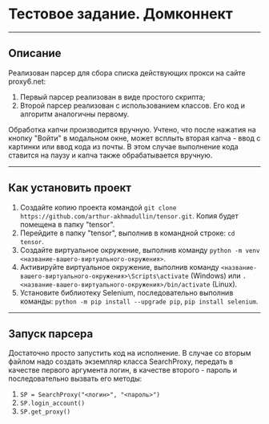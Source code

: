 # Тестовое задание. Домконнект
---

## Описание
Реализован парсер для сбора списка действующих прокси на сайте proxy6.net:
1) Первый парсер реализован в виде простого скрипта;
2) Второй парсер реализован с использованием классов. Его код и алгоритм аналогичны первому.

Обработка капчи производится вручную. Учтено, что после нажатия на кнопку "Войти" в модальном окне, может всплыть вторая капча - ввод с картинки или ввод кода из почты. В 
этом случае выполнение кода ставится на паузу и капча также обрабатывается вручную.

---

## Как установить проект
1) Создайте копию проекта командой `git clone https://github.com/arthur-akhmadullin/tensor.git`. Копия будет помещена в папку "tensor".
2) Перейдите в папку "tensor", выполнив в командной строке: `cd tensor`. 
3) Создайте виртуальное окружение, выполнив команду `python -m venv <название-вашего-виртуального-окружения>`.
4) Активируйте виртуальное окружение, выполнив команду `<название-вашего-виртуального-окружения>\Scripts\activate` (Windows) или `. <название-вашего-виртуального-окружения>/bin/activate` (Linux).
5) Установите библиотеку Selenium, последовательно выполнив команды: `python -m pip install --upgrade pip`, `pip install selenium`.

---

## Запуск парсера
Достаточно просто запустить код на исполнение. В случае со вторым файлом надо создать экземпляр класса SearchProxy, передать в качестве первого аргумента логин, в качестве второго - пароль и последовательно вызвать его методы:
1) `SP = SearchProxy("<логин>", "<пароль>")`
2) `SP.login_account()`
3) `SP.get_proxy()`
